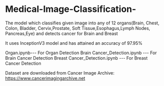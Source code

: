 # Medical-Image-Classification-
The model which classifies given image into any of 12 organs(Brain, Chest, Colon, Bladder, Cervix,Prostate, Soft Tissue,Esophagus,Lymph Nodes, Pancreas,Eye) and detects cancer for Brain and Breast

It uses InceptionV3 model and has attained an accuracy of 97.95%

Organ.ipynb--- For Organ Detection
Brain Cancer_Detection.ipynb --- For Brain Cancer Detection
Breast Cancer_Detection.ipynb --- For Breast Cancer Detection

Dataset are downloaded from Cancer Image Archive: https://www.cancerimagingarchive.net

